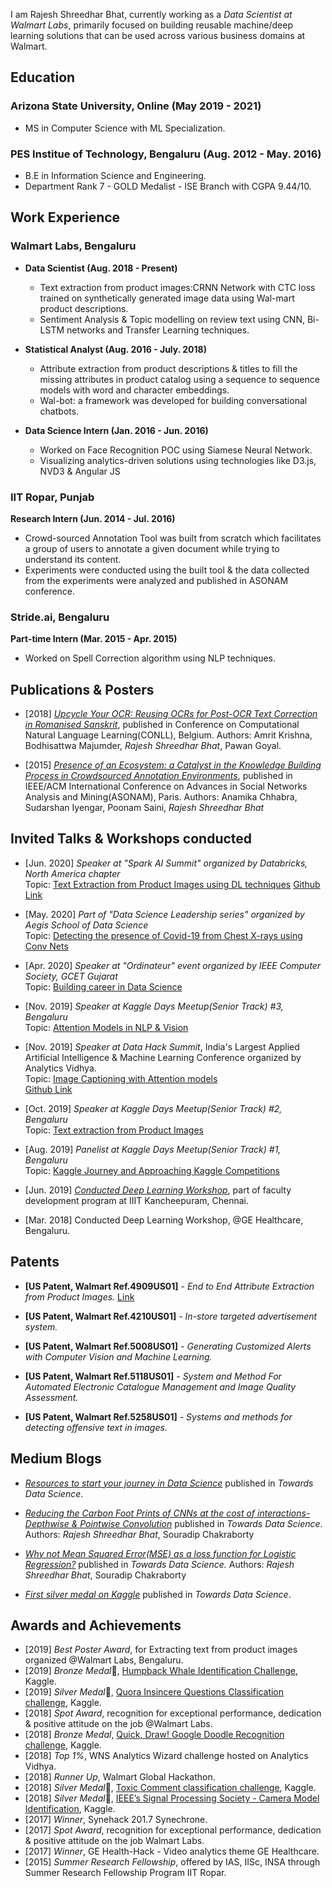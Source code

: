 I am Rajesh Shreedhar Bhat, currently working as a *Data Scientist at Walmart Labs*, primarily focused on building reusable machine/deep learning solutions that can be used across various business domains at Walmart.

## Education
### Arizona State University, Online (May 2019 - 2021)
* MS in Computer Science with ML Specialization.

### PES Institue of Technology, Bengaluru (Aug. 2012 - May. 2016)
* B.E in Information Science and Engineering.
* Department Rank 7 - GOLD Medalist - ISE Branch with CGPA 9.44/10.

## Work Experience
### Walmart Labs, Bengaluru
* **Data Scientist (Aug. 2018 - Present)**
    * Text extraction from product images:CRNN Network with CTC loss trained on synthetically generated image data using Wal-mart product descriptions.
    * Sentiment Analysis & Topic modelling on review text using CNN, Bi-LSTM networks and Transfer Learning techniques.

* **Statistical Analyst (Aug. 2016 - July. 2018)**
    * Attribute extraction from product descriptions & titles to fill the missing attributes in product catalog using a sequence to sequence models with word and character embeddings.
    * Wal-bot: a framework was developed for building conversational chatbots.

* **Data Science Intern (Jan. 2016 - Jun. 2016)**
    * Worked on Face Recognition POC using Siamese Neural Network.
    * Visualizing analytics-driven solutions using technologies like D3.js, NVD3 & Angular JS

### IIT Ropar, Punjab
**Research Intern (Jun. 2014 - Jul. 2016)**
* Crowd-sourced Annotation Tool was built from scratch which facilitates a group of users to annotate a given document while trying to understand
its content.
* Experiments were conducted using the built tool & the data collected from the experiments were analyzed and published in
ASONAM conference.

### Stride.ai, Bengaluru
**Part-time Intern (Mar. 2015 - Apr. 2015)**
* Worked on Spell Correction algorithm using NLP techniques.

## Publications & Posters
* [2018] [*Upcycle Your OCR: Reusing OCRs for Post-OCR Text Correction in Romanised Sanskrit*](http://aclweb.org/anthology/K18-1034), published in Conference on Computational Natural Language Learning(CONLL), Belgium.
Authors: Amrit Krishna, Bodhisattwa Majumder, *Rajesh Shreedhar Bhat*, Pawan Goyal. 

* [2015] [*Presence of an Ecosystem: a Catalyst in the Knowledge Building Process in Crowdsourced Annotation Environments*](http://dl.acm.org/citation.cfm?id=2809410), published in IEEE/ACM International Conference on Advances in Social Networks Analysis and Mining(ASONAM), Paris.
Authors: Anamika Chhabra, Sudarshan Iyengar, Poonam Saini, *Rajesh Shreedhar Bhat* 

## Invited Talks & Workshops conducted
* [Jun. 2020] *Speaker at "Spark AI Summit" organized by Databricks, North America chapter* <br/>
Topic: [Text Extraction from Product Images using DL techniques](https://www.linkedin.com/posts/rajeshshreedhar_sparkaisummit-databricks-ai-activity-6682022765182222336-zPtc)
[Github Link](https://github.com/rajesh-bhat/spark-ai-summit-2020-text-extraction)


* [May. 2020] *Part of "Data Science Leadership series" organized by Aegis School of Data Science* <br/>
Topic: [Detecting the presence of Covid-19 from Chest X-rays using Conv Nets](https://www.linkedin.com/posts/rajeshshreedhar_covid19-webinar-deeplearning-activity-6664036838203895808-4bP4)

* [Apr. 2020] *Speaker at "Ordinateur" event organized by IEEE Computer Society, GCET Gujarat* <br/>
Topic: [Building career in Data Science](https://www.linkedin.com/feed/update/urn:li:activity:6654617251511136257)

* [Nov. 2019] *Speaker at Kaggle Days Meetup(Senior Track) #3, Bengaluru* <br/>
Topic: [Attention Models in NLP & Vision](https://www.linkedin.com/posts/designerhv_kaggledays-kaggledaysbangalore-datascience-activity-6606514045027745792-ufb6)

* [Nov. 2019] *Speaker at Data Hack Summit*, India's Largest Applied Artificial Intelligence & Machine Learning Conference organized by Analytics Vidhya. <br/> 
Topic: [Image Captioning with Attention models](https://www.analyticsvidhya.com/datahack-summit-2019/schedule/hack-session-image-captioning-using-attention-models) <br/>
[Github Link](https://github.com/rajesh-bhat/dhs_summit_2019_image_captioning)

* [Oct. 2019] *Speaker at Kaggle Days Meetup(Senior Track) #2, Bengaluru* <br/>
Topic: [Text extraction from Product Images](https://www.linkedin.com/posts/rajeshshreedhar_kaggle-kaggledays-meetup-activity-6589216549201117184-tqfT)

* [Aug. 2019] *Panelist at Kaggle Days Meetup(Senior Track) #1, Bengaluru* <br/>
Topic: [Kaggle Journey and Approaching Kaggle Competitions](https://www.linkedin.com/posts/rajeshshreedhar_kaggle-kaggledays-meetup-activity-6571065779024953344-57s0)

* [Jun. 2019] [*Conducted Deep Learning Workshop*](https://www.linkedin.com/posts/rajeshshreedhar_workshop-ai-iiit-activity-6548188865239322624-hRhl), part of faculty development program at IIIT Kancheepuram, Chennai.

* [Mar. 2018] Conducted Deep Learning Workshop, @GE Healthcare, Bengaluru.

## Patents
* **[US Patent, Walmart Ref.4909US01]** - *End to End Attribute Extraction from Product Images.* [Link](https://patentimages.storage.googleapis.com/64/f5/60/3c233403b7b163/US20190311210A1.pdf) 

* **[US Patent, Walmart Ref.4210US01]** - *In-store targeted advertisement system.*

* **[US Patent, Walmart Ref.5008US01]** - *Generating Customized Alerts with Computer Vision and Machine Learning.*

* **[US Patent, Walmart Ref.5118US01]** - *System and Method For Automated Electronic Catalogue Management and Image Quality Assessment.*

* **[US Patent, Walmart Ref.5258US01]** - *Systems and methods for detecting offensive text in images.*

## Medium Blogs
* [*Resources to start your journey in Data Science*](https://towardsdatascience.com/resources-to-start-your-journey-in-data-science-bf960a8d928c) published in *Towards Data Science*.

* [*Reducing the Carbon Foot Prints of CNNs at the cost of interactions-Depthwise & Pointwise Convolution*](https://towardsdatascience.com/reducing-the-carbon-foot-prints-of-cnns-at-the-cost-of-interactions-depthwise-pointwise-conv-5df850ea33a4) published in *Towards Data Science.*
Authors: *Rajesh Shreedhar Bhat*, Souradip Chakraborty 

* [*Why not Mean Squared Error(MSE) as a loss function for Logistic Regression?*](https://towardsdatascience.com/why-not-mse-as-a-loss-function-for-logistic-regression-589816b5e03c) published in *Towards Data Science.*
Authors: *Rajesh Shreedhar Bhat*, Souradip Chakraborty 

* [*First silver medal on Kaggle*](https://towardsdatascience.com/first-silver-medal-on-kaggle-d41819182ec9) published in *Towards Data Science*.

## Awards and Achievements
* [2019] *Best Poster Award*, for Extracting text from product images organized @Walmart Labs, Bengaluru.
* [2019] *Bronze Medal*🥉, [Humpback Whale Identification Challenge](https://www.kaggle.com/c/humpback-whale-identification),  Kaggle.
* [2019] *Silver Medal*🥈, [Quora Insincere Questions Classification challenge](https://www.kaggle.com/c/quora-insincere-questions-classification), Kaggle.
* [2018] *Spot Award*, recognition for exceptional performance, dedication & positive attitude on the job @Walmart Labs.
* [2018] *Bronze Medal*, [Quick, Draw! Google Doodle Recognition challenge](https://www.kaggle.com/c/quickdraw-doodle-recognition), Kaggle.
* [2018] *Top 1%*, WNS Analytics Wizard challenge hosted on Analytics Vidhya.
* [2018] *Runner Up*, Walmart Global Hackathon.
* [2018] *Silver Medal*🥈, [Toxic Comment classification challenge](https://www.kaggle.com/c/jigsaw-toxic-comment-classification-challenge), Kaggle.
* [2018] *Silver Medal*🥈, [IEEE’s Signal Processing Society - Camera Model Identification](https://www.kaggle.com/c/sp-society-camera-model-identification), Kaggle.
* [2017] *Winner*, Synehack 201.7 Synechrone.
* [2017] *Spot Award*, recognition for exceptional performance, dedication & positive attitude on the job Walmart Labs.
* [2017] *Winner*, GE Health-Hack - Video analytics theme GE Healthcare.
* [2015] *Summer Research Fellowship*, offered by IAS, IISc, INSA through Summer Research Fellowship Program IIT Ropar.

